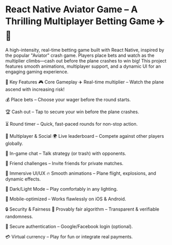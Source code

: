 # React Native Aviator Game – A Thrilling Multiplayer Betting Game ✈️🎰
A high-intensity, real-time betting game built with React Native, inspired by the popular "Aviator" crash game. Players place bets and watch as the multiplier climbs—cash out before the plane crashes to win big! This project features smooth animations, multiplayer support, and a dynamic UI for an engaging gaming experience.

🚀 Key Features
🎮 Core Gameplay
✈️ Real-time multiplier – Watch the plane ascend with increasing risk!

💰 Place bets – Choose your wager before the round starts.

🏆 Cash out – Tap to secure your win before the plane crashes.

⏳ Round timer – Quick, fast-paced rounds for non-stop action.

👥 Multiplayer & Social
🌍 Live leaderboard – Compete against other players globally.

💬 In-game chat – Talk strategy (or trash) with opponents.

🤝 Friend challenges – Invite friends for private matches.

🎨 Immersive UI/UX
🔥 Smooth animations – Plane flight, explosions, and dynamic effects.

🌙 Dark/Light Mode – Play comfortably in any lighting.

📱 Mobile-optimized – Works flawlessly on iOS & Android.

🔒 Security & Fairness
🎲 Provably fair algorithm – Transparent & verifiable randomness.

🔐 Secure authentication – Google/Facebook login (optional).

💳 Virtual currency – Play for fun or integrate real payments.
